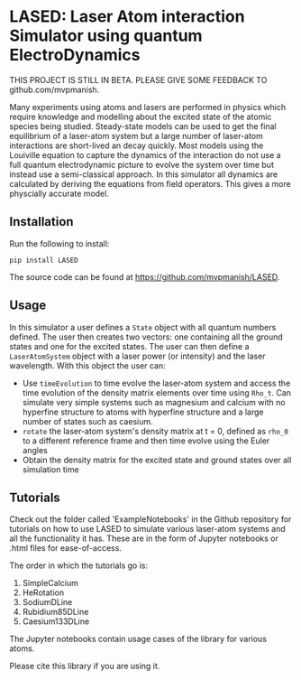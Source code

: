 # LASED: Laser Atom interaction Simulator using quantum ElectroDynamics

THIS PROJECT IS STILL IN BETA. PLEASE GIVE SOME FEEDBACK TO github.com/mvpmanish.

Many experiments using atoms and lasers are performed in physics which require knowledge and modelling about the excited state of the atomic species being studied. Steady-state models can be used to get the final equilibrium of a laser-atom system but a large number of laser-atom interactions are short-lived an decay quickly. Most models using the Louiville equation to capture the dynamics of the interaction do not use a full quantum electrodynamic picture to evolve the system over time but instead use a semi-classical approach. In this simulator all dynamics are calculated by deriving the equations from field operators. This gives a more physcially accurate model. 

## Installation

Run the following to install:
```
pip install LASED
```

The source code can be found at https://github.com/mvpmanish/LASED.

## Usage

In this simulator a user defines a `State` object with all quantum numbers defined. The user then creates two vectors: one containing all the ground states and one for the excited states. The user can then define a `LaserAtomSystem` object with a laser power (or intensity) and the laser wavelength. With this object the user can:
- Use `timeEvolution` to time evolve the laser-atom system and access the time evolution of the density matrix elements over time using `Rho_t`. Can simulate very simple systems such as magnesium and calcium with no hyperfine structure to atoms with hyperfine structure and a large number of states such as caesium. 
- `rotate` the laser-atom system's density matrix at t = 0, defined as `rho_0` to a different reference frame and then time evolve using the Euler angles
- Obtain the density matrix for the excited state and ground states over all simulation time

## Tutorials

Check out the folder called 'ExampleNotebooks' in the Github repository for tutorials on how to use LASED to simulate various laser-atom systems and all the functionality it has. These are in the form of Jupyter notebooks or .html files for ease-of-access. 

The order in which the tutorials go is:
1. SimpleCalcium
2. HeRotation
3. SodiumDLine
4. Rubidium85DLine
5. Caesium133DLine

The Jupyter notebooks contain usage cases of the library for various atoms.

Please cite this library if you are using it. 

